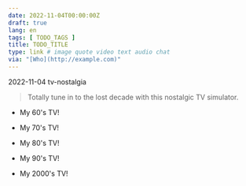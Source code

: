 ```yaml
---
date: 2022-11-04T00:00:00Z
draft: true
lang: en
tags: [ TODO_TAGS ]
title: TODO_TITLE
type: link # image quote video text audio chat
via: "[Who](http://example.com)"
---
```



2022-11-04 tv-nostalgia


> Totally tune in to the lost decade with this nostalgic TV simulator.

* My 60's TV!

* My 70's TV!

* My 80's TV!

* My 90's TV!

* My 2000's TV!

